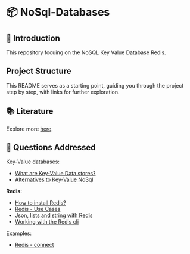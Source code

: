 # 📦 NoSql-Databases

## 🤖 Introduction

This repository focuing on the NoSQL Key Value Database Redis.

## Project Structure

This README serves as a starting point, guiding you through the project step by step, with links for further exploration.

## 📚 Literature

Explore more [here](./literature/README.md).

## 🦆 Questions Addressed

Key-Value databases:

- [What are Key-Value Data stores?](./main/README.md#)
- [Alternatives to Key-Value NoSql](./main/README.md#)

**Redis:**

- [How to install Redis?](./main/redis/installation/README.md)
- [Redis - Use Cases](./main/redis/use-cases/README.md)
- [Json, lists and string with Redis](./main/redis/operations/README.md)
- [Working with the Redis cli](./main/redis/operations/README.md)

Examples:

- [Redis - connect](./examples/README.md)
